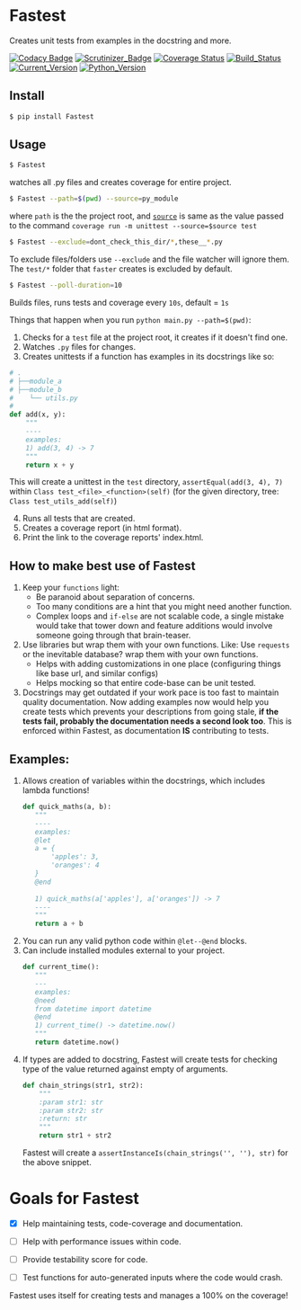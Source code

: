 # Fastest
Creates unit tests from examples in the docstring and more.

[![Codacy Badge](https://api.codacy.com/project/badge/Grade/ae01d1185a9b4e93be06e6faf894448d)](https://app.codacy.com/app/AmreshVenugopal/Fastest?utm_source=github.com&utm_medium=referral&utm_content=AmreshVenugopal/Fastest&utm_campaign=Badge_Grade_Dashboard)
[![Scrutinizer_Badge](https://scrutinizer-ci.com/g/AmreshVenugopal/Fastest/badges/quality-score.png?b=master)](https://scrutinizer-ci.com/g/AmreshVenugopal/Fastest/)
[![Coverage Status](https://coveralls.io/repos/github/AmreshVenugopal/Fastest/badge.svg?branch=master)](https://coveralls.io/github/AmreshVenugopal/Fastest?branch=master)
[![Build_Status](https://travis-ci.org/AmreshVenugopal/Fastest.svg?branch=master)](https://travis-ci.org/AmreshVenugopal/Fastest)
[![Current_Version](https://img.shields.io/pypi/v/Fastest.svg)](https://pypi.org/project/Fastest/)
[![Python_Version](https://img.shields.io/pypi/pyversions/Fastest.svg)](https://pypi.org/project/Fastest/)

## Install

```bash
$ pip install Fastest
```

## Usage
```bash
$ Fastest
```
watches all .py files and creates coverage for entire project.

```bash
$ Fastest --path=$(pwd) --source=py_module
```
where `path` is the the project root, and [`source`](https://coverage.readthedocs.io/en/coverage-4.3.4/source.html#source) 
is same as the value passed to the command `coverage run -m unittest --source=$source test`

```bash
$ Fastest --exclude=dont_check_this_dir/*,these__*.py
```

To exclude files/folders use `--exclude` and the file watcher will ignore them.
The `test/*` folder that `faster` creates is excluded by default.


```bash
$ Fastest --poll-duration=10
```
Builds files, runs tests and coverage every `10s`, default = `1s`

Things that happen when you run `python main.py --path=$(pwd)`:

 1. Checks for a `test` file at the project root, it creates if it doesn't find one.
 2. Watches `.py` files for changes.
 3. Creates unittests if a function has examples in its docstrings like so:

```python
# .
# ├──module_a
# ├──module_b
#    └── utils.py
#
def add(x, y):
    """
    ----
    examples:
    1) add(3, 4) -> 7
    """
    return x + y
```

 This will create a unittest in the `test` directory, `assertEqual(add(3, 4), 7)`
 within `Class test_<file>_<function>(self)` 
 (for the given directory, tree: `Class test_utils_add(self)`)

 4. Runs all tests that are created.
 5. Creates a coverage report (in html format).
 6. Print the link to the coverage reports' index.html.

## How to make best use of Fastest
 1. Keep your `functions` light:
    - Be paranoid about separation of concerns.
    - Too many conditions are a hint that you might need another function.
    - Complex loops and `if-else` are not scalable code, a single mistake would 
    take that tower down and feature additions would involve someone going through 
    that brain-teaser.
 2. Use libraries but wrap them with your own functions. Like: Use `requests` or the inevitable database? 
    wrap them with your own functions.
    - Helps with adding customizations in one place (configuring things like base url, and similar configs)
    - Helps mocking so that entire code-base can be unit tested.
 3. Docstrings may get outdated if your work pace is too fast to maintain quality documentation. 
    Now adding examples now would help you create 
    tests which prevents your descriptions from going stale, **if the tests fail, 
    probably the documentation needs a second look too**. This is enforced within Fastest, as documentation **IS**
    contributing to tests.


## Examples:
 1. Allows creation of variables within the docstrings, which includes lambda functions!
     ```python
    def quick_maths(a, b):
        """
        ----
        examples:
        @let 
        a = {
            'apples': 3,
            'oranges': 4
        }
        @end
        
        1) quick_maths(a['apples'], a['oranges']) -> 7
        ----
        """
        return a + b
     ```
 2. You can run any valid python code within `@let--@end` blocks.
 3. Can include installed modules external to your project.
     ```python
    def current_time():
        """
        ---
        examples:
        @need
        from datetime import datetime
        @end
        1) current_time() -> datetime.now()
        """
        return datetime.now()
     ```
 4. If types are added to docstring, Fastest will create tests
 for checking type of the value returned against empty of arguments.
    ```python
    def chain_strings(str1, str2):
        """
        :param str1: str
        :param str2: str
        :return: str
        """
        return str1 + str2
    ``` 
    Fastest will create a `assertInstanceIs(chain_strings('', ''), str)` for the above snippet.

# Goals for Fastest
- [x] Help maintaining tests, code-coverage and documentation.
- [ ] Help with performance issues within code.
- [ ] Provide testability score for code.
- [ ] Test functions for auto-generated inputs where the code would crash.


Fastest uses itself for creating tests and manages a 100% on the coverage!
